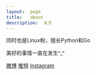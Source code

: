 ```yaml
---
layout:  page
title:   about
description:  关于
---
```


同时也是Linux粉，擅长Python和Go

美好的事情一直在发生^_^

[微博](http://weibo.com/dengqian)
[推特](https://twitter.com/dqbeta)
[Instagram](http://instagram.com/qian_d)
